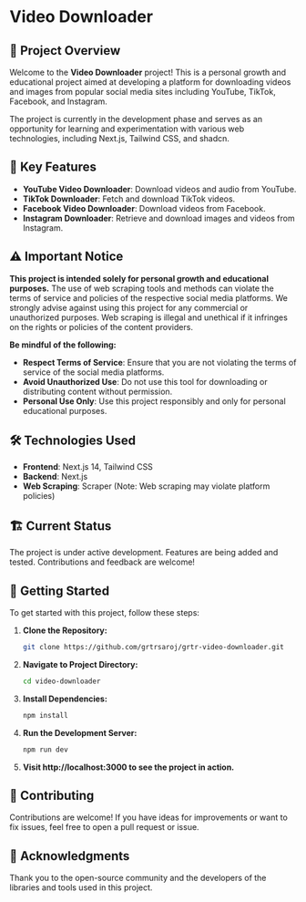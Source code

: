 # Video Downloader

## 🚀 Project Overview

Welcome to the **Video Downloader** project! This is a personal growth and educational project aimed at developing a platform for downloading videos and images from popular social media sites including YouTube, TikTok, Facebook, and Instagram. 

The project is currently in the development phase and serves as an opportunity for learning and experimentation with various web technologies, including Next.js, Tailwind CSS, and shadcn.

## 🌟 Key Features

- **YouTube Video Downloader**: Download videos and audio from YouTube.
- **TikTok Downloader**: Fetch and download TikTok videos.
- **Facebook Video Downloader**: Download videos from Facebook.
- **Instagram Downloader**: Retrieve and download images and videos from Instagram.

## ⚠️ Important Notice

**This project is intended solely for personal growth and educational purposes.** The use of web scraping tools and methods can violate the terms of service and policies of the respective social media platforms. We strongly advise against using this project for any commercial or unauthorized purposes. Web scraping is illegal and unethical if it infringes on the rights or policies of the content providers.

**Be mindful of the following:**

- **Respect Terms of Service**: Ensure that you are not violating the terms of service of the social media platforms.
- **Avoid Unauthorized Use**: Do not use this tool for downloading or distributing content without permission.
- **Personal Use Only**: Use this project responsibly and only for personal educational purposes.

## 🛠️ Technologies Used

- **Frontend**: Next.js 14, Tailwind CSS
- **Backend**: Next.js
- **Web Scraping**: Scraper (Note: Web scraping may violate platform policies)

## 🏗️ Current Status

The project is under active development. Features are being added and tested. Contributions and feedback are welcome!

## 📌 Getting Started

To get started with this project, follow these steps:

1. **Clone the Repository:**
   ```bash
   git clone https://github.com/grtrsaroj/grtr-video-downloader.git
2. **Navigate to Project Directory:**
   ```bash
   cd video-downloader
3. **Install Dependencies:**
   ```bash
   npm install
4. **Run the Development Server:**
   ```bash
   npm run dev
5. **Visit http://localhost:3000 to see the project in action.**

## 🤝 Contributing

Contributions are welcome! If you have ideas for improvements or want to fix issues, feel free to open a pull request or issue.


## 📝 Acknowledgments

Thank you to the open-source community and the developers of the libraries and tools used in this project.
